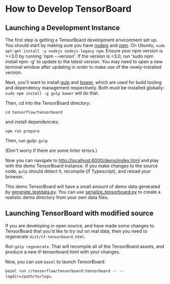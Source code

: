 # How to Develop TensorBoard

## Launching a Development Instance

The first step is getting a TensorBoard development environment set up. You
should start by making sure you have [nodejs](https://nodejs.org/en/) and
[npm](https://www.npmjs.com/). On Ubuntu, `sudo apt-get install -y nodejs
nodejs-legacy npm`. Ensure your npm version is >=3.0 by running
'npm --version'. If the version is <3.0, run 'sudo npm install npm -g' to
update to the latest version. You may need to open a new terminal window after
updating in order to make use of the newly-installed version.

Next, you'll want to install [gulp](http://gulpjs.com/) and
[bower](http://bower.io/), which are used for build tooling and dependency
management respectively. Both must be installed globally: `sudo npm install -g
gulp bower` will do that.

Then, cd into the TensorBoard directory:

`cd tensorflow/tensorboard`

and install dependencies:

`npm run prepare`

Then, run gulp: `gulp`

(Don't worry if there are some linter errors.)

Now you can navigate to
[http://localhost:8000/demo/index.html](http://localhost:8000/demo/index.html)
and play with the demo TensorBoard instance. If you make changes to the source
code, `gulp` should detect it, recompile (if Typescript), and reload your
browser.

This demo TensorBoard will have a small amount of demo data generated by
[generate_testdata.py](https://github.com/tensorflow/tensorflow/blob/master/tensorflow/tensorboard/scripts/generate_testdata.py).
You can use [serialize_tensorboard.py](https://github.com/tensorflow/tensorflow/blob/master/tensorflow/tensorboard/scripts/serialize_tensorboard.py)
to create a realistic demo directory from your own data files.

## Launching TensorBoard with modified source

If you are developing in open source, and have made some changes to TensorBoard
that you'd like to try out on real data, then you need to regenerate
`dist/tf-tensorboard.html`.

Run `gulp regenerate`. That will recompile all of the TensorBoard assets, and
produce a new tf-tensorboard.html with your changes.

Now, you can use `bazel` to launch TensorBoard:

`bazel run //tensorflow/tensorboard:tensorboard -- --logdir=/path/to/logs`.
